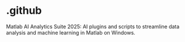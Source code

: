# .github
Matlab AI Analytics Suite 2025: AI plugins and scripts to streamline data analysis and machine learning in Matlab on Windows.
